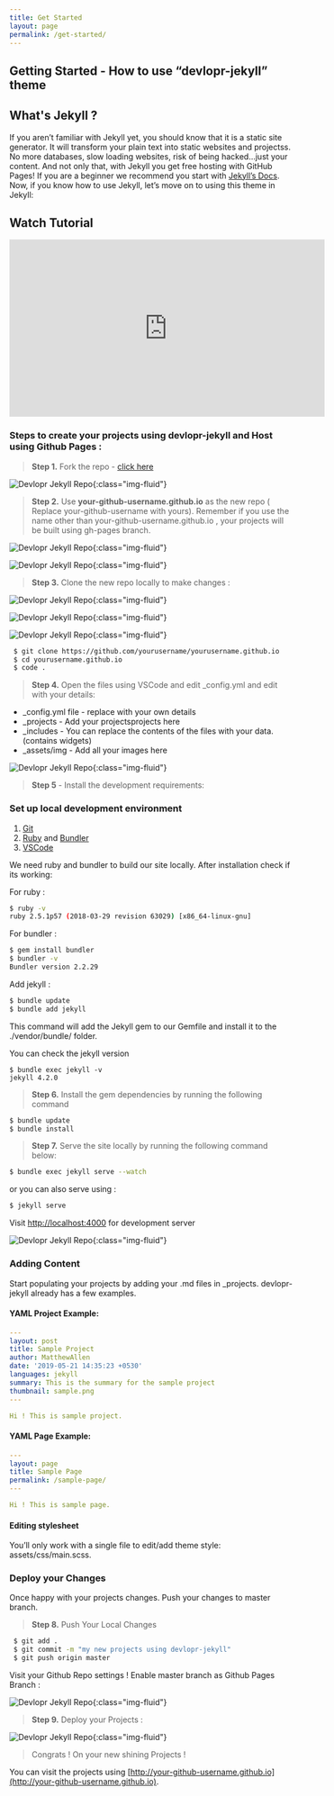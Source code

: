 ```yaml
---
title: Get Started
layout: page
permalink: /get-started/
---
```


## Getting Started - How to use “devlopr-jekyll” theme

## What's Jekyll ?

If you aren’t familiar with Jekyll yet, you should know that it is a static site generator. It will transform your plain text into static websites and projectss. No more databases, slow loading websites, risk of being hacked…just your content. And not only that, with Jekyll you get free hosting with GitHub Pages! If you are a beginner we recommend you start with [Jekyll’s Docs](https://jekyllrb.com/docs/installation/). Now, if you know how to use Jekyll, let’s move on to using this theme in Jekyll:

## Watch Tutorial

<iframe width="560" height="315" src="https://www.youtube.com/embed/cXBEfpn0qrg?rel=0&amp;controls=0&amp;showinfo=0" title="YouTube video player" frameborder="0" allow="accelerometer; autoplay; clipboard-write; encrypted-media; gyroscope; picture-in-picture" allowfullscreen></iframe>


### Steps to create your projects using devlopr-jekyll and Host using Github Pages :

>  **Step 1.**  Fork the repo - [click here](https://github.com/sujaykundu777/devlopr-jekyll/fork)

![Devlopr Jekyll Repo](/assets/img/projects/fork1.PNG){:class="img-fluid"}

> **Step 2.** Use **your-github-username.github.io** as the new repo  ( Replace your-github-username with yours). Remember if you use the name other than your-github-username.github.io , your projects will be built using gh-pages branch.

![Devlopr Jekyll Repo](/assets/img/projects/fork2.PNG){:class="img-fluid"}

![Devlopr Jekyll Repo](/assets/img/projects/fork3.PNG){:class="img-fluid"}

> **Step 3.** Clone the new repo locally to make changes :

![Devlopr Jekyll Repo](/assets/img/projects/fork31.PNG){:class="img-fluid"}

![Devlopr Jekyll Repo](/assets/img/projects/fork32.PNG){:class="img-fluid"}

![Devlopr Jekyll Repo](/assets/img/projects/fork33.PNG){:class="img-fluid"}

```bash
 $ git clone https://github.com/yourusername/yourusername.github.io
 $ cd yourusername.github.io
 $ code .
```

> **Step 4.** Open the files using VSCode and edit _config.yml and edit with your details:

- _config.yml file - replace with your own details
- _projects - Add your projectsprojects here
- _includes - You can replace the contents of the files with your data. (contains widgets)
- _assets/img - Add all your images here

![Devlopr Jekyll Repo](/assets/img/projects/fork34.PNG){:class="img-fluid"}

> **Step 5** - Install the development requirements:

### Set up local development environment

1. [Git](https://git-scm.com/)
2. [Ruby](https://www.ruby-lang.org/) and [Bundler](https://bundler.io/)
3. [VSCode](https://code.visualstudio.com/download)

We need ruby and bundler to build our site locally. After installation check if its working:

For ruby :

```bash
$ ruby -v
ruby 2.5.1p57 (2018-03-29 revision 63029) [x86_64-linux-gnu]
```
For bundler :

```bash
$ gem install bundler
$ bundler -v
Bundler version 2.2.29
```
Add jekyll :

```bash
$ bundle update
$ bundle add jekyll
```
 This command will add the Jekyll gem to our Gemfile and install it to the ./vendor/bundle/ folder.

You can check the jekyll version

```
$ bundle exec jekyll -v
jekyll 4.2.0
```

> **Step 6.** Install the gem dependencies by running the following command

```bash
$ bundle update
$ bundle install
```

> **Step 7.** Serve the site locally by running the following command below:

```bash
$ bundle exec jekyll serve --watch
```
or you can also serve using :

```bash
$ jekyll serve
```

Visit [http://localhost:4000](http://localhost:4000) for development server

![Devlopr Jekyll Repo](/assets/img/projects/fork41.PNG){:class="img-fluid"}


### Adding Content

Start populating your projects by adding your .md files in _projects. devlopr-jekyll already has a few examples.

#### YAML Project Example:

```yml
---
layout: post
title: Sample Project
author: MatthewAllen
date: '2019-05-21 14:35:23 +0530'
languages: jekyll
summary: This is the summary for the sample project
thumbnail: sample.png
---

Hi ! This is sample project.

```

#### YAML Page Example:

```yml
---
layout: page
title: Sample Page
permalink: /sample-page/
---

Hi ! This is sample page.
```

#### Editing stylesheet

You’ll only work with a single file to edit/add theme style: assets/css/main.scss.

### Deploy your Changes

Once happy with your projects changes. Push your changes to master branch.

> **Step 8.** Push Your Local Changes

```bash
 $ git add .
 $ git commit -m "my new projects using devlopr-jekyll"
 $ git push origin master
```

Visit your Github Repo settings ! Enable master branch as Github Pages Branch :

![Devlopr Jekyll Repo](/assets/img/projects/fork6.PNG){:class="img-fluid"}

> **Step 9.** Deploy your Projects :

![Devlopr Jekyll Repo](/assets/img/projects/fork7.PNG){:class="img-fluid"}

> Congrats ! On your new shining Projects !

You can visit the projects using [http://your-github-username.github.io](http://your-github-username.github.io).

